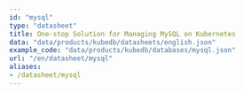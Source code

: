 ```yaml
---
id: "mysql"
type: "datasheet"
title: One-stop Solution for Managing MySQL on Kubernetes
data: "data/products/kubedb/datasheets/english.json"
example_code: "data/products/kubedb/databases/mysql.json"
url: "/en/datasheet/mysql"
aliases:
- /datasheet/mysql
---
```

